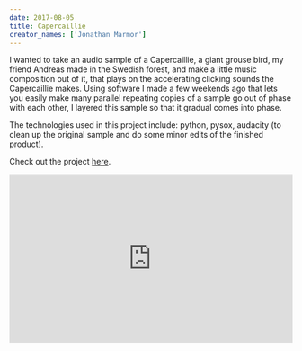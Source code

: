 ```yaml
---
date: 2017-08-05
title: Capercaillie
creator_names: ['Jonathan Marmor']
---
```


I wanted to take an audio sample of a Capercaillie, a giant grouse bird, my friend Andreas made in the Swedish forest, and make a little music composition out of it, that plays on the accelerating clicking sounds the Capercaillie makes. Using software I made a few weekends ago that lets you easily make many parallel repeating copies of a sample go out of phase with each other, I layered this sample so that it gradual comes into phase.

The technologies used in this project include:
python, pysox, audacity (to clean up the original sample and do some minor edits of the finished product).

Check out the project [here](https://github.com/jonathanmarmor/capercaillie).

<iframe width="100%" height="300" scrolling="no" frameborder="no" src="https://w.soundcloud.com/player/?url=https%3A//api.soundcloud.com/tracks/336643049&amp;color=ff5500&amp;auto_play=false&amp;hide_related=false&amp;show_comments=true&amp;show_user=true&amp;show_reposts=false&amp;visual=true"></iframe>
